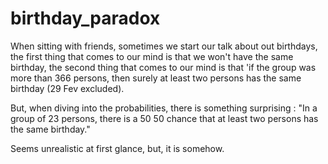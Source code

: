 # birthday_paradox
When sitting with friends, sometimes we start our talk about out birthdays, 
the first thing that comes to our mind is that we won't have the same birthday,
the second thing that comes to our mind is that 'if the group was more than 366 persons,
then surely at least two persons has the same birthday (29 Fev excluded).

But, when diving into the probabilities, there is something surprising : 
"In a group of 23 persons, there is a 50 50 chance that at least two persons has the same birthday."

Seems unrealistic at first glance, but, it is somehow.

